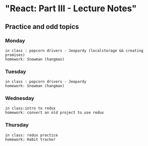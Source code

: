 # "React: Part III - Lecture Notes"

## Practice and odd topics

### Monday

    in class : popcorn drivers - Jeopardy (localstorage && creating promises)
    homework: Snowman (hangman)

### Tuesday

    in class : popcorn drivers - Jeopardy
    homework: Snowman (hangman)

### Wednesday

    in class:intro to redux
    homework: convert an old project to use redux

### Thursday

    in class: redux practice
    homework: Habit tracker
